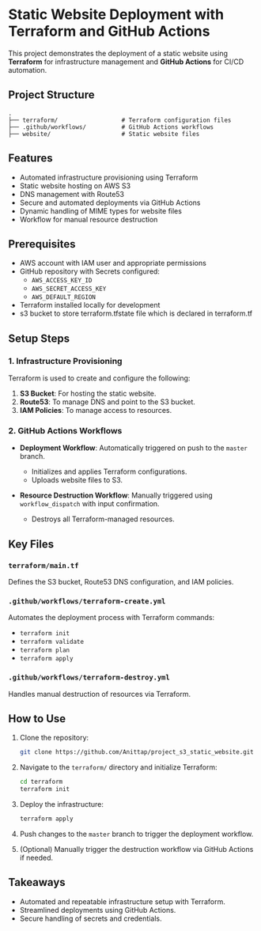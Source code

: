# Static Website Deployment with Terraform and GitHub Actions

This project demonstrates the deployment of a static website using **Terraform** for infrastructure management and **GitHub Actions** for CI/CD automation.

## Project Structure

```
.
├── terraform/                  # Terraform configuration files
├── .github/workflows/          # GitHub Actions workflows
├── website/                    # Static website files
```

## Features

- Automated infrastructure provisioning using Terraform
- Static website hosting on AWS S3
- DNS management with Route53
- Secure and automated deployments via GitHub Actions
- Dynamic handling of MIME types for website files
- Workflow for manual resource destruction

## Prerequisites

- AWS account with IAM user and appropriate permissions
- GitHub repository with Secrets configured:
  - `AWS_ACCESS_KEY_ID`
  - `AWS_SECRET_ACCESS_KEY`
  - `AWS_DEFAULT_REGION`
- Terraform installed locally for development
- s3 bucket to store terraform.tfstate file which is declared in terraform.tf

## Setup Steps

### 1. Infrastructure Provisioning

Terraform is used to create and configure the following:

1. **S3 Bucket**: For hosting the static website.
2. **Route53**: To manage DNS and point to the S3 bucket.
3. **IAM Policies**: To manage access to resources.

### 2. GitHub Actions Workflows

- **Deployment Workflow**: Automatically triggered on push to the `master` branch.
  - Initializes and applies Terraform configurations.
  - Uploads website files to S3.

- **Resource Destruction Workflow**: Manually triggered using `workflow_dispatch` with input confirmation.
  - Destroys all Terraform-managed resources.

## Key Files

### `terraform/main.tf`
Defines the S3 bucket, Route53 DNS configuration, and IAM policies.

### `.github/workflows/terraform-create.yml`
Automates the deployment process with Terraform commands:

- `terraform init`
- `terraform validate`
- `terraform plan`
- `terraform apply`

### `.github/workflows/terraform-destroy.yml`
Handles manual destruction of resources via Terraform.

## How to Use

1. Clone the repository:
   ```bash
   git clone https://github.com/Anittap/project_s3_static_website.git
   ```

2. Navigate to the `terraform/` directory and initialize Terraform:
   ```bash
   cd terraform
   terraform init
   ```

3. Deploy the infrastructure:
   ```bash
   terraform apply
   ```

4. Push changes to the `master` branch to trigger the deployment workflow.

5. (Optional) Manually trigger the destruction workflow via GitHub Actions if needed.

## Takeaways

- Automated and repeatable infrastructure setup with Terraform.
- Streamlined deployments using GitHub Actions.
- Secure handling of secrets and credentials.

